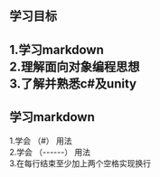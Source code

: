 ## 学习目标
1.学习markdown  
2.理解面向对象编程思想  
3.了解并熟悉c#及unity  
------
## 学习markdown  
1.学会 （#） 用法  
2.学会 （------） 用法  
3.在每行结束至少加上两个空格实现换行




